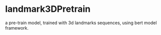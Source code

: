 # landmark3DPretrain
a pre-train model, trained with 3d landmarks sequences, using bert model framework.
